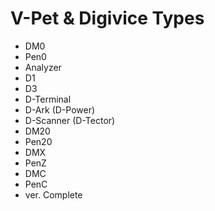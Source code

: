 # V-Pet & Digivice Types

* DM0
* Pen0
* Analyzer
* D1
* D3
* D-Terminal
* D-Ark (D-Power)
* D-Scanner (D-Tector)
* DM20
* Pen20
* DMX
* PenZ
* DMC
* PenC
* ver. Complete
